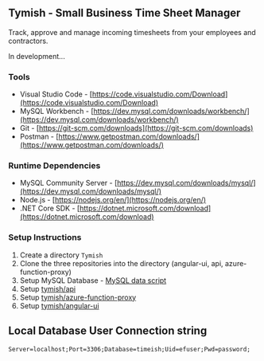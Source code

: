 ## Tymish - Small Business Time Sheet Manager

Track, approve and manage incoming timesheets from your employees and contractors.

In development...

### Tools
* Visual Studio Code - [https://code.visualstudio.com/Download](https://code.visualstudio.com/Download)
* MySQL Workbench - [https://dev.mysql.com/downloads/workbench/](https://dev.mysql.com/downloads/workbench/)
* Git - [https://git-scm.com/downloads](https://git-scm.com/downloads)
* Postman - [https://www.getpostman.com/downloads/](https://www.getpostman.com/downloads/)

### Runtime Dependencies
* MySQL Community Server - [https://dev.mysql.com/downloads/mysql/](https://dev.mysql.com/downloads/mysql/)
* Node.js - [https://nodejs.org/en/](https://nodejs.org/en/)
* .NET Core SDK - [https://dotnet.microsoft.com/download](https://dotnet.microsoft.com/download)

### Setup Instructions
1. Create a directory `Tymish`
2. Clone the three repositories into the directory (angular-ui, api, azure-function-proxy)
3. Setup MySQL Database - [MySQL data script](https://github.com/tymish/api/blob/master/timeish.sql)
4. Setup [tymish/api](https://github.com/tymish/api)
5. Setup [tymish/azure-function-proxy](https://github.com/tymish/azure-function-proxy)
6. Setup [tymish/angular-ui](https://github.com/tymish/angular-ui)

## Local Database User Connection string
`Server=localhost;Port=3306;Database=timeish;Uid=efuser;Pwd=password;`
